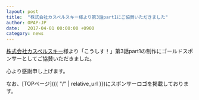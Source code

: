 ```yaml
---
layout: post
title:  "株式会社カスペルスキー様より第3話part1にご協賛いただきました"
author: OPAP-JP
date:   2017-04-01 00:00:00 +0900
category: news
---
```


[株式会社カスペルスキー](http://www.kaspersky.co.jp/)様より「こうしす！」第3話part1の制作にゴールドスポンサーとしてご協賛いただきました。

心より感謝申し上げます。

なお、[TOPページ]({{ "/" | relative_url }})にスポンサーロゴを掲載しております。
